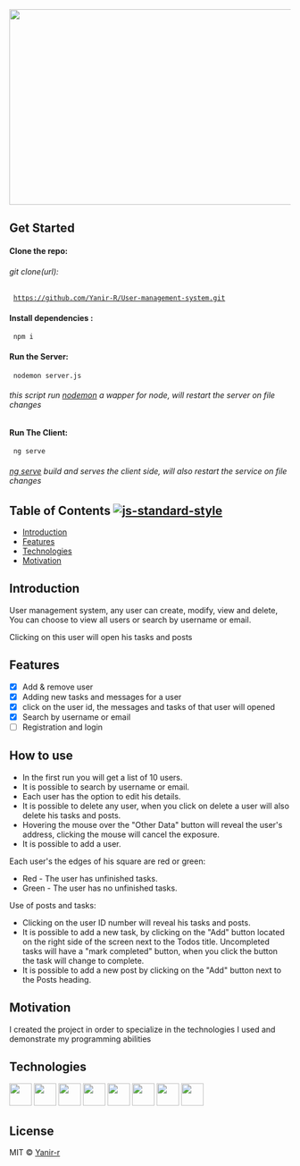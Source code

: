 <img src=https://www.kindpng.com/picc/m/237-2374954_smart-warehouse-management-system-technologies-logo-end-user.png width="900" height="350" />

## Get Started
 #### Clone the repo:
 ###### git clone(url):
<code> https://github.com/Yanir-R/User-management-system.git </code>
#### Install dependencies :
<code> npm i </code>
#### Run the Server:
<code> nodemon server.js </code>
###### this script run [nodemon](https://www.npmjs.com/package/nodemon) a wapper for node, will restart the server on file changes
#### Run The Client:
<code> ng serve </code>
###### [ng serve](https://angular.io/cli/serve) build and serves the client side, will also restart the service on file changes

## Table of Contents [![js-standard-style](https://img.shields.io/badge/code%20style-standard-brightgreen.svg?style=flat)](https://github.com/feross/standard)

- [Introduction](#Introduction)
- [Features](#features)
- [Technologies](#Technologies)
- [Motivation](#Motivation)

## Introduction 
User management system, any user can create, modify, view and delete,
You can choose to view all users or search by username or email.

Clicking on this user will open his tasks and posts

## Features
- [x] Add & remove user
- [x] Adding new tasks and messages for a user
- [x] click on the user id, the messages and tasks of that user will opened
- [x] Search by username or email
- [ ]  Registration and login 

## How to use
- In the first run you will get a list of 10 users.
- It is possible to search by username or email.
- Each user has the option to edit his details.
- It is possible to delete any user, when you click on delete a user will also delete his tasks and posts.
- Hovering the mouse over the "Other Data" button will reveal the user's address, clicking the mouse will cancel the exposure.
- It is possible to add a user.

Each user's the edges of his square are red or green:
* Red - The user has unfinished tasks.
* Green - The user has no unfinished tasks.

Use of posts and tasks:

- Clicking on the user ID number will reveal his tasks and posts.
- It is possible to add a new task, by clicking on the "Add" button located on the right side of the screen next to the Todos title.
Uncompleted tasks will have a "mark completed" button, when you click the button the task will change to complete.
- It is possible to add a new post by clicking on the "Add" button next to the Posts heading.

## Motivation
I created the project in order to specialize in the technologies I used and demonstrate my programming abilities

## Technologies
[<img src=https://devicon.dev/devicon.git/icons/visualstudio/visualstudio-plain.svg width="40" height="40"/>](https://code.visualstudio.com/)
[<img src=https://devicon.dev/devicon.git/icons/angularjs/angularjs-original.svg width="40" height="40" />](https://angular.io/)
[<img src=https://devicon.dev/devicon.git/icons/html5/html5-original-wordmark.svg width="40" height="40" />](https://en.wikipedia.org/wiki/HTML5)
[<img src=https://devicon.dev/devicon.git/icons/css3/css3-original-wordmark.svg width="40" height="40" />](https://css-tricks.com/)
[<img src=https://devicon.dev/devicon.git/icons/javascript/javascript-plain.svg width="40" height="40" />](https://www.javascript.com/)
[<img src=https://devicon.dev/devicon.git/icons/typescript/typescript-plain.svg width="40" height="40" />](https://github.com/microsoft/TypeScript)
[<img src=https://devicon.dev/devicon.git/icons/mongodb/mongodb-original-wordmark.svg width="40" height="40" />](https://www.mongodb.com/)
[<img src=https://devicon.dev/devicon.git/icons/nodejs/nodejs-original-wordmark.svg width="40" height="40" />](https://nodejs.org/en/)

## License
MIT © [Yanir-r]()
